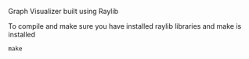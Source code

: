 Graph Visualizer built using Raylib

To compile and make sure you have installed raylib libraries and make is installed

```
make
```
